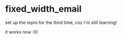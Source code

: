 fixed_width_email
=================
set up the repro for the third time, coz I'm still learning!

it works now  :0)
